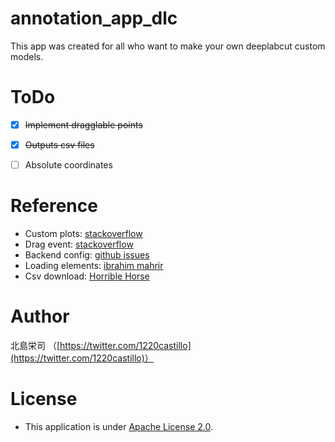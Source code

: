 # annotation_app_dlc
This app was created for all who want to make your own deeplabcut custom models.


# ToDo
- [x] ~~Implement dragglable points~~
- [x] ~~Outputs csv files~~
- [ ] Absolute coordinates


# Reference
- Custom plots: [stackoverflow](https://stackoverflow.com/questions/22052532/matplotlib-python-clickable-points)
- Drag event: [stackoverflow](https://stackoverflow.com/questions/55758473/how-to-fix-problem-with-uncaught-error-unknown-type-dragstart/55758597)
- Backend config: [github issues](https://github.com/matplotlib/matplotlib/issues/14304/)
- Loading elements: [ibrahim mahrir](https://stackoverflow.com/questions/42260524/array-length-is-zero-but-the-array-has-elements-in-it)
- Csv download: [Horrible Horse](https://www.codegrepper.com/code-examples/javascript/write+to+csv+javascript)


# Author
北島栄司 （[https://twitter.com/1220castillo](https://twitter.com/1220castillo)）


# License
- This application is under [Apache License 2.0](https://github.com/ai-coach-eiji/annotation_app_dlc/blob/main/LICENSE).
